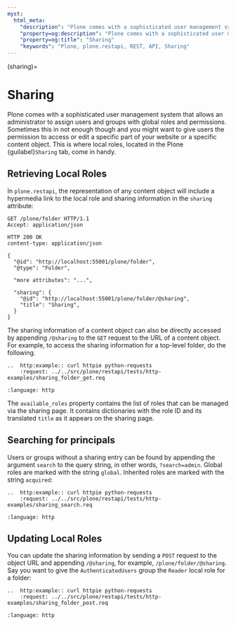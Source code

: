 ```yaml
---
myst:
  html_meta:
    "description": "Plone comes with a sophisticated user management system that allows an administrator to assign users and groups with global roles and permissions. Sharing give users the permission to access or edit a specific part of your website or a specific content object."
    "property=og:description": "Plone comes with a sophisticated user management system that allows an administrator to assign users and groups with global roles and permissions. Sharing give users the permission to access or edit a specific part of your website or a specific content object."
    "property=og:title": "Sharing"
    "keywords": "Plone, plone.restapi, REST, API, Sharing"
---
```


(sharing)=

# Sharing

Plone comes with a sophisticated user management system that allows an administrator to assign users and groups with global roles and permissions.
Sometimes this in not enough though and you might want to give users the permission to access or edit a specific part of your website or a specific content object.
This is where local roles, located in the Plone {guilabel}`Sharing` tab, come in handy.


## Retrieving Local Roles

In `plone.restapi`, the representation of any content object will include a hypermedia link to the local role and sharing information in the `sharing` attribute:

```http
GET /plone/folder HTTP/1.1
Accept: application/json
```

```
HTTP 200 OK
content-type: application/json

{
  "@id": "http://localhost:55001/plone/folder",
  "@type": "Folder",

  "more attributes": "...",

  "sharing": {
    "@id": "http://localhost:55001/plone/folder/@sharing",
    "title": "Sharing",
  }
}
```

The sharing information of a content object can also be directly accessed by appending `/@sharing` to the `GET` request to the URL of a content object.
For example, to access the sharing information for a top-level folder, do the following.

```{eval-rst}
..  http:example:: curl httpie python-requests
    :request: ../../src/plone/restapi/tests/http-examples/sharing_folder_get.req
```

```{literalinclude} ../../src/plone/restapi/tests/http-examples/sharing_folder_get.resp
:language: http
```

The `available_roles` property contains the list of roles that can be managed via the sharing page.
It contains dictionaries with the role ID and its translated `title` as it appears on the sharing page.


## Searching for principals

Users or groups without a sharing entry can be found by appending the argument `search` to the query string, in other words, `?search=admin`.
Global roles are marked with the string `global`.
Inherited roles are marked with the string `acquired`:

```{eval-rst}
..  http:example:: curl httpie python-requests
    :request: ../../src/plone/restapi/tests/http-examples/sharing_search.req
```

```{literalinclude} ../../src/plone/restapi/tests/http-examples/sharing_search.resp
:language: http
```


## Updating Local Roles

You can update the sharing information by sending a `POST` request to the object URL and appending `/@sharing`, for example, `/plone/folder/@sharing`.
Say you want to give the `AuthenticatedUsers` group the `Reader` local role for a folder:

```{eval-rst}
..  http:example:: curl httpie python-requests
    :request: ../../src/plone/restapi/tests/http-examples/sharing_folder_post.req
```

```{literalinclude} ../../src/plone/restapi/tests/http-examples/sharing_folder_post.resp
:language: http
```
